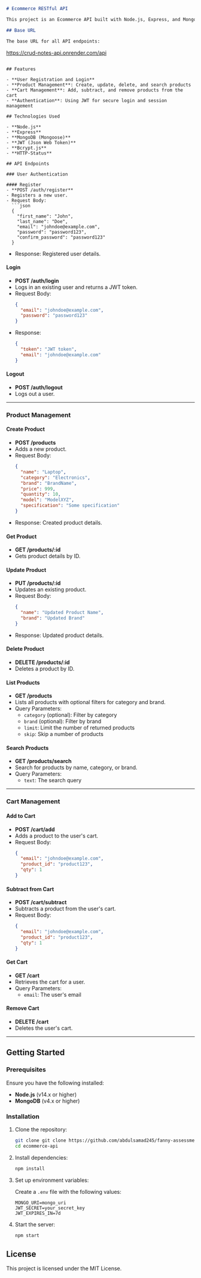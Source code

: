 ```markdown
# Ecommerce RESTful API

This project is an Ecommerce API built with Node.js, Express, and MongoDB. It provides a backend service for managing user authentication, cart functionality, and product management.

## Base URL

The base URL for all API endpoints:

```
https://crud-notes-api.onrender.com/api
```

## Features

- **User Registration and Login**
- **Product Management**: Create, update, delete, and search products
- **Cart Management**: Add, subtract, and remove products from the cart
- **Authentication**: Using JWT for secure login and session management

## Technologies Used

- **Node.js**
- **Express**
- **MongoDB (Mongoose)**
- **JWT (Json Web Token)**
- **Bcrypt.js**
- **HTTP-Status**

## API Endpoints

### User Authentication

#### Register
- **POST /auth/register**
- Registers a new user.
- Request Body:
  ```json
  {
    "first_name": "John",
    "last_name": "Doe",
    "email": "johndoe@example.com",
    "password": "password123",
    "confirm_password": "password123"
  }
  ```
- Response: Registered user details.

#### Login
- **POST /auth/login**
- Logs in an existing user and returns a JWT token.
- Request Body:
  ```json
  {
    "email": "johndoe@example.com",
    "password": "password123"
  }
  ```
- Response:
  ```json
  {
    "token": "JWT token",
    "email": "johndoe@example.com"
  }
  ```

#### Logout
- **POST /auth/logout**
- Logs out a user.

---

### Product Management

#### Create Product
- **POST /products**
- Adds a new product.
- Request Body:
  ```json
  {
    "name": "Laptop",
    "category": "Electronics",
    "brand": "BrandName",
    "price": 999,
    "quantity": 10,
    "model": "ModelXYZ",
    "specification": "Some specification"
  }
  ```
- Response: Created product details.

#### Get Product
- **GET /products/:id**
- Gets product details by ID.

#### Update Product
- **PUT /products/:id**
- Updates an existing product.
- Request Body:
  ```json
  {
    "name": "Updated Product Name",
    "brand": "Updated Brand"
  }
  ```
- Response: Updated product details.

#### Delete Product
- **DELETE /products/:id**
- Deletes a product by ID.

#### List Products
- **GET /products**
- Lists all products with optional filters for category and brand.
- Query Parameters:
  - `category` (optional): Filter by category
  - `brand` (optional): Filter by brand
  - `limit`: Limit the number of returned products
  - `skip`: Skip a number of products

#### Search Products
- **GET /products/search**
- Search for products by name, category, or brand.
- Query Parameters:
  - `text`: The search query

---

### Cart Management

#### Add to Cart
- **POST /cart/add**
- Adds a product to the user's cart.
- Request Body:
  ```json
  {
    "email": "johndoe@example.com",
    "product_id": "product123",
    "qty": 1
  }
  ```

#### Subtract from Cart
- **POST /cart/subtract**
- Subtracts a product from the user's cart.
- Request Body:
  ```json
  {
    "email": "johndoe@example.com",
    "product_id": "product123",
    "qty": 1
  }
  ```

#### Get Cart
- **GET /cart**
- Retrieves the cart for a user.
- Query Parameters:
  - `email`: The user's email

#### Remove Cart
- **DELETE /cart**
- Deletes the user's cart.

---

## Getting Started

### Prerequisites
Ensure you have the following installed:
- **Node.js** (v14.x or higher)
- **MongoDB** (v4.x or higher)

### Installation

1. Clone the repository:

   ```bash
   git clone git clone https://github.com/abdulsamad245/fanny-assessment.git
   cd ecommerce-api
   ```

2. Install dependencies:

   ```bash
   npm install
   ```

3. Set up environment variables:

   Create a `.env` file with the following values:

   ```env
   MONGO_URI=mongo_uri
   JWT_SECRET=your_secret_key
   JWT_EXPIRES_IN=7d
   ```

4. Start the server:

   ```bash
   npm start
   ```

## License

This project is licensed under the MIT License.
```